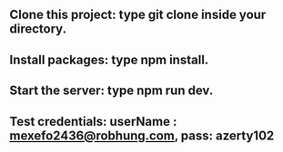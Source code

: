 ## Clone this project: type **git clone** inside your directory.

## Install packages: type **npm install**.

## Start the server: type **npm run dev**.

## Test credentials: **userName** : **mexefo2436@robhung.com**, **pass**: **azerty102**
